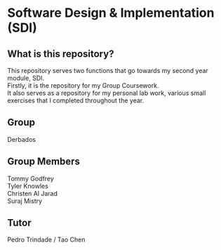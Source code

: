 # Software Design & Implementation (SDI)
## What is this repository?
This repository serves two functions that go towards my second year module, SDI.  
Firstly, it is the repository for my Group Coursework.  
It also serves as a repository for my personal lab work, various small exercises that I completed throughout the year.  
## Group
Derbados
## Group Members
Tommy Godfrey  
Tyler Knowles  
Christen Al Jarad  
Suraj Mistry  
## Tutor
Pedro Trindade / Tao Chen
